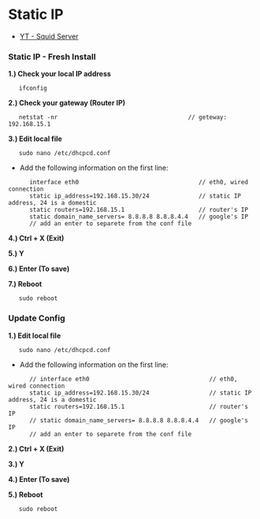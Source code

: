 # Static IP

* [YT - Squid Server](https://www.youtube.com/watch?v=D1eD60_jhKI&t)

### Static IP - Fresh Install

**1.) Check your local IP address**

```
   ifconfig
```

**2.) Check your gateway (Router IP)**

```
   netstat -nr                                     // geteway: 192.168.15.1
```

**3.) Edit local file**

```
   sudo nano /etc/dhcpcd.conf
```

* Add the following information on the first line:

```
      interface eth0                                  // eth0, wired connection
      static ip_address=192.168.15.30/24              // static IP address, 24 is a domestic
      static routers=192.168.15.1                     // router's IP
      static domain_name_servers= 8.8.8.8 8.8.8.4.4   // google's IP
      // add an enter to separete from the conf file
```

**4.) Ctrl + X (Exit)**

**5.) Y**

**6.) Enter    (To save)**

**7.) Reboot** 

```
   sudo reboot
```

### Update Config

**1.) Edit local file**

```
   sudo nano /etc/dhcpcd.conf
```

* Add the following information on the first line:

```
      // interface eth0                                  // eth0, wired connection
      static ip_address=192.168.15.30/24                 // static IP address, 24 is a domestic
      static routers=192.168.15.1                        // router's IP
      // static domain_name_servers= 8.8.8.8 8.8.8.4.4   // google's IP
      // add an enter to separete from the conf file
```

**2.) Ctrl + X (Exit)**

**3.) Y**

**4.) Enter (To save)**

**5.) Reboot** 

```
   sudo reboot
```